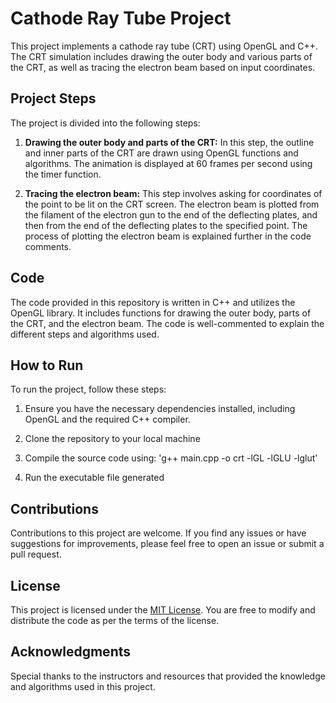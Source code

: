 # Cathode Ray Tube Project

This project implements a cathode ray tube (CRT) using OpenGL and C++. The CRT simulation includes drawing the outer body and various parts of the CRT, as well as tracing the electron beam based on input coordinates.

## Project Steps

The project is divided into the following steps:

1. **Drawing the outer body and parts of the CRT:** In this step, the outline and inner parts of the CRT are drawn using OpenGL functions and algorithms. The animation is displayed at 60 frames per second using the timer function.

2. **Tracing the electron beam:** This step involves asking for coordinates of the point to be lit on the CRT screen. The electron beam is plotted from the filament of the electron gun to the end of the deflecting plates, and then from the end of the deflecting plates to the specified point. The process of plotting the electron beam is explained further in the code comments.

## Code

The code provided in this repository is written in C++ and utilizes the OpenGL library. It includes functions for drawing the outer body, parts of the CRT, and the electron beam. The code is well-commented to explain the different steps and algorithms used.

## How to Run

To run the project, follow these steps:

1. Ensure you have the necessary dependencies installed, including OpenGL and the required C++ compiler.

2. Clone the repository to your local machine

3. Compile the source code using: 'g++ main.cpp -o crt -lGL -lGLU -lglut'

4. Run the executable file generated

## Contributions

Contributions to this project are welcome. If you find any issues or have suggestions for improvements, please feel free to open an issue or submit a pull request.

## License

This project is licensed under the [MIT License](LICENSE). You are free to modify and distribute the code as per the terms of the license.

## Acknowledgments

Special thanks to the instructors and resources that provided the knowledge and algorithms used in this project.




